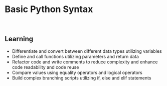 # Basic Python Syntax
<br/>

## Learning

* Differentiate and convert between different data types utilizing variables
* Define and call functions utilizing parameters and return data
* Refactor code and write comments to reduce complexity and enhance code readability and code reuse
* Compare values using equality operators and logical operators
* Build complex branching scripts utilizing if, else and elif statements
